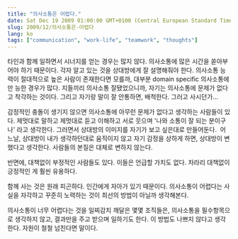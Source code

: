 ```yaml
---
title: "의사소통은 어렵다."
date: Sat Dec 19 2009 01:00:00 GMT+0100 (Central European Standard Time)
slug: 2009/12/의사소통은-어렵다
lang: ko
tags: ["communication", "work-life", "teamwork", "thoughts"]
---
```


타인과 함께 일하면서 시너지를 얻는 경우는 많지 않다. 의사소통에 많은 시간을 쏟아부어야 하기 때문이다. 각자 알고 있는 것을 상대방에게 잘 설명해줘야 한다. 의사소통 능력이 절대적으로 높은 사람이 존재한다면 모를까, 대부분 domain specific 의사소통에만 능한 경우가 많다. 지들끼리 의사소통 잘됐었으니까, 자기는 의사소통에 문제가 없다고 착각하는 것이다. 그리고 자기랑 말이 잘 안통하면, 배척한다. 그러고 사시던가...

감정적인 충돌이 생기지 않으면 의사소통에 아무런 문제가 없다고 생각하는 사람들이 있다. 제멋대로 말하고 제멋대로 듣고 이해하고 서로 웃으며 '나와 소통이 잘 되는 분이구나' 라고 생각한다. 그러면서 상대방의 이미지를 자기가 보고 싶은대로 만들어둔다.  어느날, 상대방이 내가 생각하던대로 움직이지 않고 자기 감정을 상하게 하면, 상대방이 변했다고 생각한다. 사람들의 본질은 대체로 변하지 않는다.

반면에, 대책없이 부정적인 사람들도 있다. 이들은 언급할 가치도 없다. 차라리 대책없이 긍정적인 게 훨씬 유용하다.

함께 사는 것은 원래 피곤하다. 인간에게 자아가 있기 때문이다. 의사소통이 어렵다는 사실을 자각하고 꾸준히 노력하는 것이 최선의 방법이 아닐까 생각해본다.

의사소통이 너무 어렵다는 것을 일찌감치 깨달은 몇몇 조직들은, 의사소통을 필수항목으로 생각하지 않고, 결과만을 주고 받으며 일하기도 한다. 이 방법도 나쁘지 않다고 생각한다. 자원이 철철 넘친다면 말이다.
